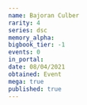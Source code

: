 ```yaml
---
name: Bajoran Culber
rarity: 4
series: dsc
memory_alpha:
bigbook_tier: -1
events: 0
in_portal:
date: 08/04/2021
obtained: Event
mega: true
published: true
---
```




